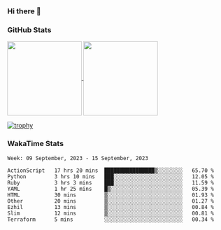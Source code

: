 ### Hi there 👋

### GitHub Stats

<a href="https://github.com/anuraghazra/github-readme-stats">
  <img align="center" height="170px" src="https://github-readme-stats.vercel.app/api/top-langs/?username=tksfjt1024&layout=compact&count_private=true&show_icons=true&show_icons=true&theme=graywhite" />
</a>
<a href="https://github.com/anuraghazra/github-readme-stats">
  <img align="center" height="170px" src="https://github-readme-stats.vercel.app/api?username=tksfjt1024&count_private=true&show_icons=true&show_icons=true&theme=graywhite" />
</a>

[![trophy](https://github-profile-trophy.vercel.app/?username=tksfjt1024)](https://github.com/ryo-ma/github-profile-trophy)

### WakaTime Stats

<!--START_SECTION:waka-->
```text
Week: 09 September, 2023 - 15 September, 2023

ActionScript   17 hrs 20 mins  ████████████████▒░░░░░░░░   65.70 % 
Python         3 hrs 10 mins   ███░░░░░░░░░░░░░░░░░░░░░░   12.05 % 
Ruby           3 hrs 3 mins    ███░░░░░░░░░░░░░░░░░░░░░░   11.59 % 
YAML           1 hr 25 mins    █▒░░░░░░░░░░░░░░░░░░░░░░░   05.39 % 
HTML           30 mins         ▒░░░░░░░░░░░░░░░░░░░░░░░░   01.93 % 
Other          20 mins         ▒░░░░░░░░░░░░░░░░░░░░░░░░   01.27 % 
Ezhil          13 mins         ▒░░░░░░░░░░░░░░░░░░░░░░░░   00.84 % 
Slim           12 mins         ▒░░░░░░░░░░░░░░░░░░░░░░░░   00.81 % 
Terraform      5 mins          ░░░░░░░░░░░░░░░░░░░░░░░░░   00.34 % 
```
<!--END_SECTION:waka-->

